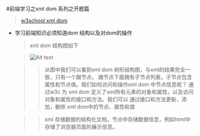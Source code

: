#前端学习之xml dom 系列之开题篇
>[w3school xml dom](http://www.w3school.com.cn/xmldom/index.asp) 
* 学习前端知识必须知道dom 结构以及对dom的操作
  >xml dom 结构图如下

  >![Alt text](http://www.w3school.com.cn/i/ct_nodetree1.gif "Optional title")

  >>从图中我们可以看到xml dom 树形结构图，与xml的结果完全一致，只有一个跟节点，
  >>跟节点下面拥有子节点列表，子节点包含属性和节点值。我们如何访问和操作xml dom 中节点信息呢？
  >>通过w3c 为 xml dom 定义了xml所有元素的对象和属性，以及访问对象和属性的接口和方法。我们可以
  >>通过接口和方法更新，添加，删除 xml dom中的节点、属性和值
  
  >>xml 存储数据的结构化文档，节点中存储数据信息，例如html中存储了浏览器页面的展示信息。
